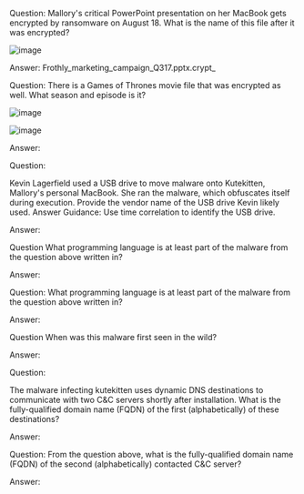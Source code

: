 Question: 
Mallory's critical PowerPoint presentation on her MacBook gets encrypted by ransomware on August 18. What is the name of this file after it was encrypted?

![image](https://github.com/Shawn-Nichol/TryHackMe/assets/30714313/d5a80ce4-79a6-42ed-8a59-8621072e46fe)


Answer: Frothly_marketing_campaign_Q317.pptx.crypt_


Question: 
There is a Games of Thrones movie file that was encrypted as well. What season and episode is it?

![image](https://github.com/Shawn-Nichol/TryHackMe/assets/30714313/9fd4d107-df3e-42d9-90bb-05712dad377f)


![image](https://github.com/Shawn-Nichol/TryHackMe/assets/30714313/24f89d97-5683-42ad-a0e1-9800466dd7ae)



Answer:

Question: 

Kevin Lagerfield used a USB drive to move malware onto Kutekitten, Mallory's personal MacBook. She ran the malware, which obfuscates itself during execution. Provide the vendor name of the USB drive Kevin likely used. Answer Guidance: Use time correlation to identify the USB drive.

Answer:

Question
What programming language is at least part of the malware from the question above written in?

Answer:

Question:
What programming language is at least part of the malware from the question above written in?

Answer:

Question
When was this malware first seen in the wild?

Answer:


Question:

The malware infecting kutekitten uses dynamic DNS destinations to communicate with two C&C servers shortly after installation. What is the fully-qualified domain name (FQDN) of the first (alphabetically) of these destinations?

Answer:

Question:
From the question above, what is the fully-qualified domain name (FQDN) of the second (alphabetically) contacted C&C server?

Answer:
